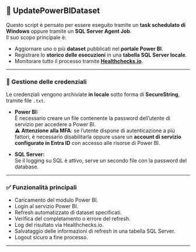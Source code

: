## 📄 UpdatePowerBIDataset

Questo script è pensato per essere eseguito tramite un **task schedulato di Windows** oppure tramite un **SQL Server Agent Job**.  
Il suo scopo principale è:

- Aggiornare uno o più **dataset** pubblicati nel **portale Power BI**.
- Registrare lo **storico delle esecuzioni** in una **tabella SQL Server locale**.
- Monitorare tutto il processo tramite **[Healthchecks.io](https://healthchecks.io/)**.

---

### 🔐 Gestione delle credenziali

Le credenziali vengono archiviate **in locale** sotto forma di **SecureString**, tramite file `.txt`.

- **Power BI:**  
  È necessario creare un file contenente la password dell’utente di servizio per accedere a Power BI.  
  ⚠️ **Attenzione alla MFA**: se l’utente dispone di autenticazione a più fattori, è necessario disabilitarla oppure usare un **account di servizio configurato in Entra ID** con accesso alle risorse di Power BI.

- **SQL Server:**  
  Se il logging su SQL è attivo, serve un secondo file con la password del database.

---

### ✅ Funzionalità principali

- Caricamento del modulo Power BI.
- Login al servizio Power BI.
- Refresh automatizzato di dataset specificati.
- Verifica del completamento o errore del refresh.
- Log del risultato via Healthchecks.io.
- Salvataggio delle informazioni di refresh in una tabella SQL Server.
- Logout sicuro a fine processo.

---

